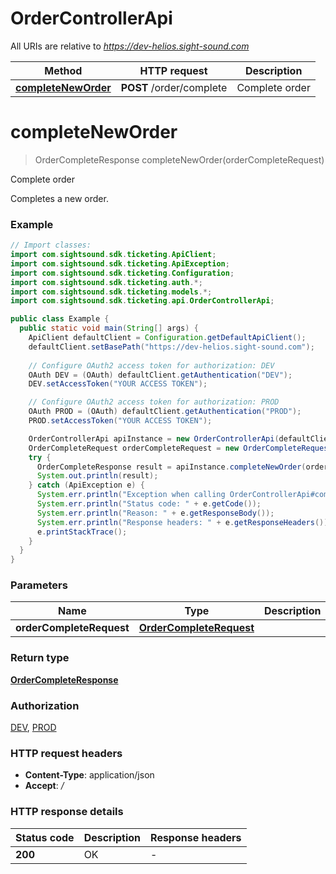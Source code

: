 # OrderControllerApi

All URIs are relative to *https://dev-helios.sight-sound.com*

| Method | HTTP request | Description |
|------------- | ------------- | -------------|
| [**completeNewOrder**](OrderControllerApi.md#completeNewOrder) | **POST** /order/complete | Complete order |


<a name="completeNewOrder"></a>
# **completeNewOrder**
> OrderCompleteResponse completeNewOrder(orderCompleteRequest)

Complete order

Completes a new order.

### Example
```java
// Import classes:
import com.sightsound.sdk.ticketing.ApiClient;
import com.sightsound.sdk.ticketing.ApiException;
import com.sightsound.sdk.ticketing.Configuration;
import com.sightsound.sdk.ticketing.auth.*;
import com.sightsound.sdk.ticketing.models.*;
import com.sightsound.sdk.ticketing.api.OrderControllerApi;

public class Example {
  public static void main(String[] args) {
    ApiClient defaultClient = Configuration.getDefaultApiClient();
    defaultClient.setBasePath("https://dev-helios.sight-sound.com");
    
    // Configure OAuth2 access token for authorization: DEV
    OAuth DEV = (OAuth) defaultClient.getAuthentication("DEV");
    DEV.setAccessToken("YOUR ACCESS TOKEN");

    // Configure OAuth2 access token for authorization: PROD
    OAuth PROD = (OAuth) defaultClient.getAuthentication("PROD");
    PROD.setAccessToken("YOUR ACCESS TOKEN");

    OrderControllerApi apiInstance = new OrderControllerApi(defaultClient);
    OrderCompleteRequest orderCompleteRequest = new OrderCompleteRequest(); // OrderCompleteRequest | 
    try {
      OrderCompleteResponse result = apiInstance.completeNewOrder(orderCompleteRequest);
      System.out.println(result);
    } catch (ApiException e) {
      System.err.println("Exception when calling OrderControllerApi#completeNewOrder");
      System.err.println("Status code: " + e.getCode());
      System.err.println("Reason: " + e.getResponseBody());
      System.err.println("Response headers: " + e.getResponseHeaders());
      e.printStackTrace();
    }
  }
}
```

### Parameters

| Name | Type | Description  | Notes |
|------------- | ------------- | ------------- | -------------|
| **orderCompleteRequest** | [**OrderCompleteRequest**](OrderCompleteRequest.md)|  | |

### Return type

[**OrderCompleteResponse**](OrderCompleteResponse.md)

### Authorization

[DEV](../README.md#DEV), [PROD](../README.md#PROD)

### HTTP request headers

 - **Content-Type**: application/json
 - **Accept**: */*

### HTTP response details
| Status code | Description | Response headers |
|-------------|-------------|------------------|
| **200** | OK |  -  |

